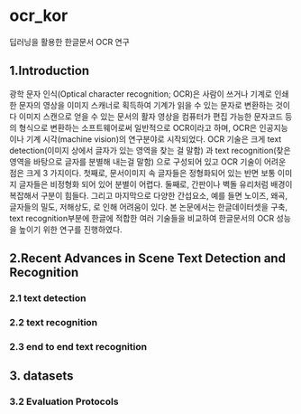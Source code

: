 # ocr_kor
딥러닝을 활용한 한글문서 OCR 연구

## 1.Introduction
광학 문자 인식(Optical character recognition; OCR)은 사람이 쓰거나 기계로 인쇄한 문자의 영상을 이미지 스캐너로 획득하여 기계가 읽을 수 있는 문자로 변환하는 것이다
이미지 스캔으로 얻을 수 있는 문서의 활자 영상을 컴퓨터가 편집 가능한 문자코드 등의 형식으로 변환하는 소프트웨어로써 일반적으로 OCR이라고 하며, OCR은 인공지능이나 기계 시각(machine vision)의 연구분야로 시작되었다.
OCR 기술은 크게 text detection(이미지 상에서 글자가 있는 영역을 찾는 걸 말함) 과 text recognition(찾은 영역을 바탕으로 글자를 분별해 내는걸 말함) 으로 구성되어 있고 OCR 기술이 어려운 점은 크게 3 가지이다. 
첫째로, 문서이미지 속 글자들은 정형화되어 있는 반면 보통 이미지 글자들은 비정형화 되어 있어 분별이 어렵다. 둘째로, 간판이나 벽돌 유리처럼 배경이 복잡해서 구분이 힘들다. 그리고 마지막으로 다양한 간섭요소, 예를 들면 노이즈, 왜곡, 글자들의 밀도, 저해상도, 로 인해 어려움이 있다. 
본 논문에서는 한글데이터셋을 구축, text recognition부분에 한글에 적합한 여러 기술들을 비교하여 한글문서의 OCR 성능을 높이기 위한 연구를 진행하였다.

## 2.Recent Advances in Scene Text Detection and Recognition
### 2.1 text detection

### 2.2 text recognition 

### 2.3 end to end text recognition


## 3. datasets
### 3.2 Evaluation Protocols



